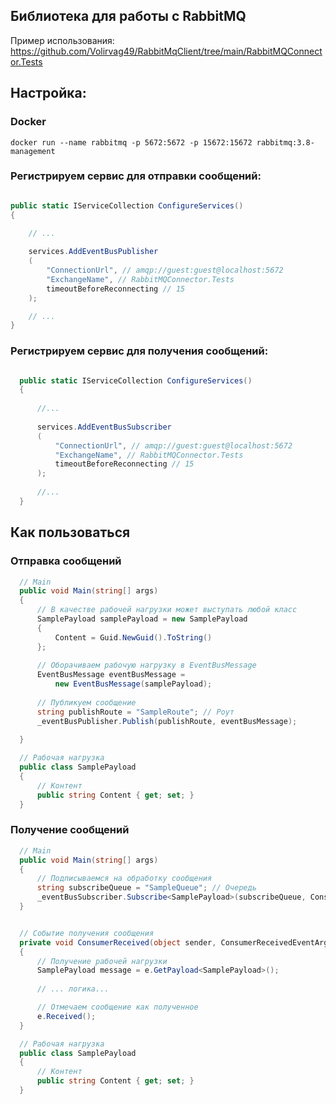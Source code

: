 ## Библиотека для работы с RabbitMQ

Пример использования: https://github.com/Volirvag49/RabbitMqClient/tree/main/RabbitMQConnector.Tests
## Настройка:

### Docker
``` docker run --name rabbitmq -p 5672:5672 -p 15672:15672 rabbitmq:3.8-management ```

### Регистрируем сервис для отправки сообщений:
  ```cs
  
  public static IServiceCollection ConfigureServices()
  {
  
      // ...
     
      services.AddEventBusPublisher
      (
          "ConnectionUrl", // amqp://guest:guest@localhost:5672
          "ExchangeName", // RabbitMQConnector.Tests
          timeoutBeforeReconnecting // 15
      );

      // ...
  }

```
  
### Регистрируем сервис для получения сообщений:
  
```cs

  public static IServiceCollection ConfigureServices()
  {
  
      //...
      
      services.AddEventBusSubscriber
      (
          "ConnectionUrl", // amqp://guest:guest@localhost:5672
          "ExchangeName", // RabbitMQConnector.Tests
          timeoutBeforeReconnecting // 15
      );
   
      //...
  }

```

## Как пользоваться

### Отправка сообщений

```cs
  // Main
  public void Main(string[] args)
  {
      // В качестве рабочей нагрузки может выступать любой класс
      SamplePayload samplePayload = new SamplePayload
      {
          Content = Guid.NewGuid().ToString()
      };
      
      // Оборачиваем рабочую нагрузку в EventBusMessage
      EventBusMessage eventBusMessage =
          new EventBusMessage(samplePayload);
      
      // Публикуем сообщение
      string publishRoute = "SampleRoute"; // Роут
      _eventBusPublisher.Publish(publishRoute, eventBusMessage);
     
  }

  // Рабочая нагрузка
  public class SamplePayload
  {
      // Контент
      public string Content { get; set; }
  }

```

### Получение сообщений

```cs
  // Main
  public void Main(string[] args)
  {
      // Подписываемся на обработку сообщения
      string subscribeQueue = "SampleQueue"; // Очередь
      _eventBusSubscriber.Subscribe<SamplePayload>(subscribeQueue, ConsumerReceived);
  }


  // Событие получения сообщения
  private void ConsumerReceived(object sender, ConsumerReceivedEventArgs e)
  {
      // Получение рабочей нагрузки
      SamplePayload message = e.GetPayload<SamplePayload>();
      
      // ... логика...

      // Отмечаем сообщение как полученное
      e.Received();
  }

  // Рабочая нагрузка
  public class SamplePayload
  {
      // Контент
      public string Content { get; set; }
  }

```

